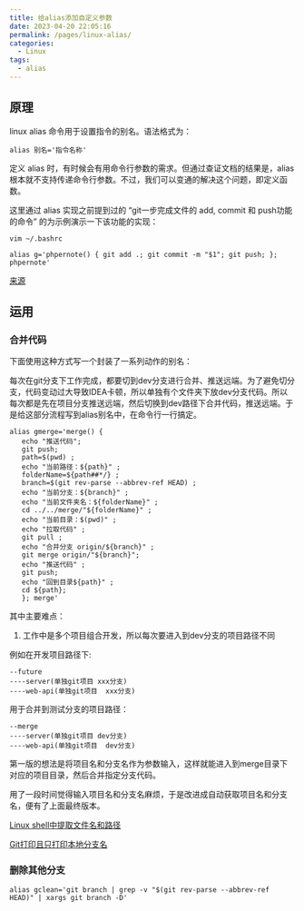 ```yaml
---
title: 给alias添加自定义参数
date: 2023-04-20 22:05:16
permalink: /pages/linux-alias/
categories:
  - Linux
tags:
  - alias
---
```


## 原理

linux alias 命令用于设置指令的别名。语法格式为：

```shell
alias 别名='指令名称'
```

定义 alias 时，有时候会有用命令行参数的需求。但通过查证文档的结果是，alias 根本就不支持传递命令行参数。不过，我们可以变通的解决这个问题，即定义函数。

这里通过 alias 实现之前提到过的 “git一步完成文件的 add, commit 和 push功能的命令” 的为示例演示一下该功能的实现：

```shell
vim ~/.bashrc
```
```shell
alias g='phpernote() { git add .; git commit -m "$1"; git push; }; phpernote'
```

[来源](https://www.phpernote.com/linux/1431.html)

## 运用

### 合并代码

下面使用这种方式写一个封装了一系列动作的别名：

每次在git分支下工作完成，都要切到dev分支进行合并、推送远端。为了避免切分支，代码变动过大导致IDEA卡顿，所以单独有个文件夹下放dev分支代码。所以每次都是先在项目分支推送远端，然后切换到dev路径下合并代码，推送远端。于是给这部分流程写到alias别名中，在命令行一行搞定。

```shell
alias gmerge='merge() {
   echo "推送代码";
   git push;
   path=$(pwd) ;
   echo "当前路径：${path}" ;
   folderName=${path##*/} ;
   branch=$(git rev-parse --abbrev-ref HEAD) ;
   echo "当前分支：${branch}" ;
   echo "当前文件夹名：${folderName}" ;
   cd ../../merge/"${folderName}" ;
   echo "当前目录：$(pwd)" ;
   echo "拉取代码" ;
   git pull ;
   echo "合并分支 origin/${branch}" ;
   git merge origin/"${branch}";
   echo "推送代码" ;
   git push;
   echo "回到目录${path}" ;
   cd ${path};
   }; merge'
```

其中主要难点：

1. 工作中是多个项目组合开发，所以每次要进入到dev分支的项目路径不同

例如在开发项目路径下:

```
--future
----server(单独git项目 xxx分支)
----web-api(单独git项目  xxx分支)
```

用于合并到测试分支的项目路径：

```
--merge
----server(单独git项目 dev分支)
----web-api(单独git项目  dev分支)
```

第一版的想法是将项目名和分支名作为参数输入，这样就能进入到merge目录下对应的项目目录，然后合并指定分支代码。

用了一段时间觉得输入项目名和分支名麻烦，于是改进成自动获取项目名和分支名，便有了上面最终版本。

[Linux shell中提取文件名和路径](https://dulunar.github.io/2019/11/08/Linux-shell%E4%B8%AD%E6%8F%90%E5%8F%96%E6%96%87%E4%BB%B6%E5%90%8D%E5%92%8C%E8%B7%AF%E5%BE%84/)

[Git打印且只打印本地分支名](https://segmentfault.com/a/1190000020840822)

### 删除其他分支

```shell
alias gclean='git branch | grep -v "$(git rev-parse --abbrev-ref HEAD)" | xargs git branch -D'
```